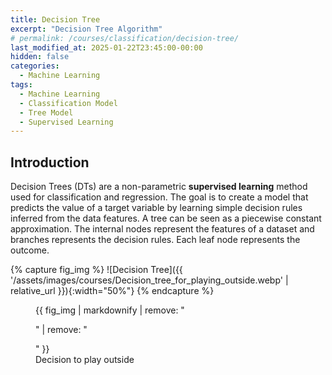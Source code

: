 ```yaml
---
title: Decision Tree
excerpt: "Decision Tree Algorithm"
# permalink: /courses/classification/decision-tree/
last_modified_at: 2025-01-22T23:45:00-00:00
hidden: false
categories:
  - Machine Learning
tags: 
  - Machine Learning
  - Classification Model
  - Tree Model
  - Supervised Learning
---
```


## Introduction
Decision Trees (DTs) are a non-parametric **supervised learning** method used for classification and regression. The goal is to create a model that predicts the value of a target variable by learning simple decision rules inferred from the data features. A tree can be seen as a piecewise constant approximation.
The internal nodes represent the features of a dataset and branches represents the decision rules. Each leaf node represents the outcome.

{% capture fig_img %}
![Decision Tree]({{ '/assets/images/courses/Decision_tree_for_playing_outside.webp' | relative_url }}){:width="50%"}
{% endcapture %}

<figure>
  {{ fig_img | markdownify | remove: "<p>" | remove: "</p>" }}
  <figcaption>Decision to play outside</figcaption>
</figure>


